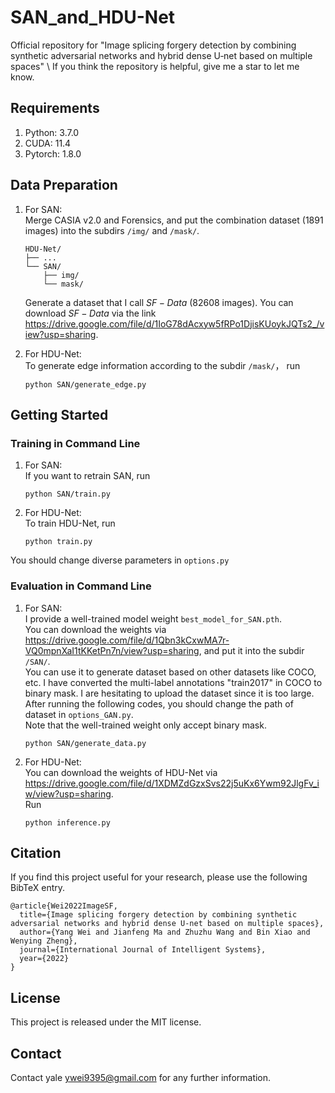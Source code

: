 # SAN_and_HDU-Net
Official repository for "Image splicing forgery detection by combining synthetic adversarial networks and hybrid dense U‐net based on multiple spaces" \\
If you think the repository is helpful, give me a star to let me know.

## Requirements
1. Python: 3.7.0
2. CUDA: 11.4
3. Pytorch: 1.8.0

## Data Preparation
1. For SAN:  
   Merge CASIA v2.0 and Forensics, and put the combination dataset (1891 images) into the subdirs `/img/` and `/mask/`.
    ```shell
    HDU-Net/
    ├── ...
    └── SAN/
        ├── img/
        └── mask/
    ```
    Generate a dataset that I call $SF-Data$ (82608 images). You can download $SF-Data$ via the link <https://drive.google.com/file/d/1IoG78dAcxyw5fRPo1DjisKUoykJQTs2_/view?usp=sharing>.
    
2. For HDU-Net:  
   To generate edge information according to the subdir `/mask/`， run
   ```shell
   python SAN/generate_edge.py
   ```

## Getting Started
### Training in Command Line
1. For SAN:  
   If you want to retrain SAN, run
   ```shell
   python SAN/train.py
   ```
 
2. For HDU-Net:  
   To train HDU-Net, run
   ```shell
   python train.py
   ```
You should change diverse parameters in `options.py`
   
### Evaluation in Command Line
1. For SAN:  
    I provide a well-trained model weight `best_model_for_SAN.pth`.  
    You can download the weights via <https://drive.google.com/file/d/1Qbn3kCxwMA7r-VQ0mpnXaI1tKKetPn7n/view?usp=sharing>, and put it into the subdir `/SAN/`.  
    You can use it to generate dataset based on other datasets like COCO, etc. I have converted the multi-label annotations "train2017" in COCO to binary mask. I are hesitating to upload the dataset since it is too large.  
    After running the following codes, you should change the path of dataset in `options_GAN.py`.  
    Note that the well-trained weight only accept binary mask.
   ```shell
   python SAN/generate_data.py
   ```

2. For HDU-Net:  
   You can download the weights of HDU-Net via <https://drive.google.com/file/d/1XDMZdGzxSvs22j5uKx6Ywm92JlgFv_iw/view?usp=sharing>.  
   Run  
   ```shell
   python inference.py
   ```

## Citation
If you find this project useful for your research, please use the following BibTeX entry.
```shell
@article{Wei2022ImageSF,
  title={Image splicing forgery detection by combining synthetic adversarial networks and hybrid dense U‐net based on multiple spaces},
  author={Yang Wei and Jianfeng Ma and Zhuzhu Wang and Bin Xiao and Wenying Zheng},
  journal={International Journal of Intelligent Systems},
  year={2022}
}
```

## License
This project is released under the MIT license.

## Contact
Contact yale ywei9395@gmail.com for any further information.
